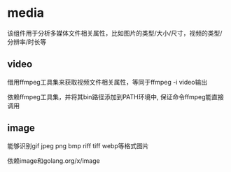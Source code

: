 media
=====
该组件用于分析多媒体文件相关属性，比如图片的类型/大小/尺寸，视频的类型/分辨率/时长等

## video
借用ffmpeg工具集来获取视频文件相关属性，等同于ffmpeg -i video输出

依赖ffmpeg工具集，并将其bin路径添加到PATH环境中, 保证命令ffmpeg能直接调用

## image
能够识别gif jpeg png bmp riff tiff webp等格式图片

依赖image和golang.org/x/image
